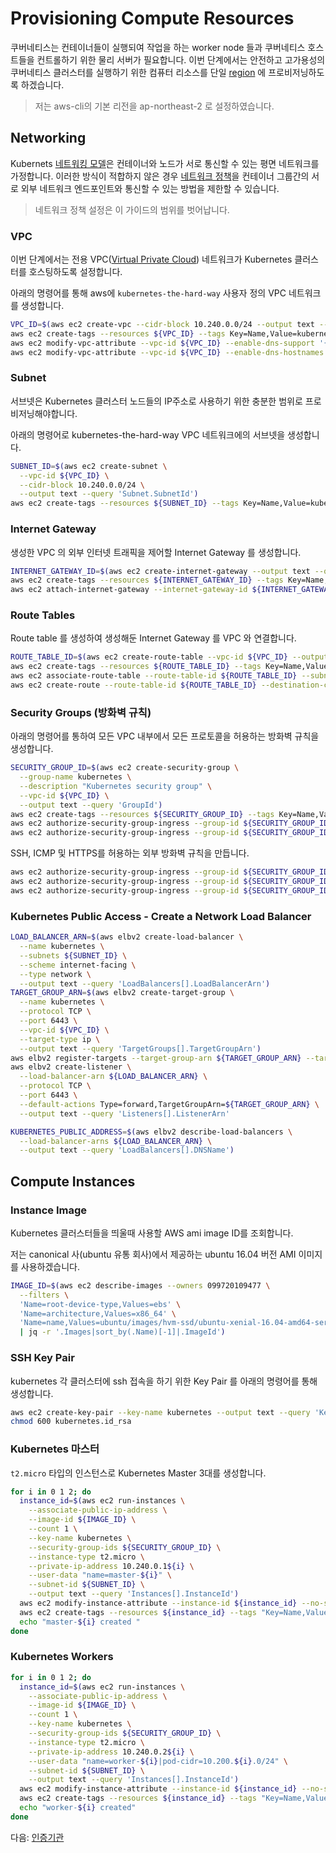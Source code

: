 # Provisioning Compute Resources

쿠버네티스는 컨테이너들이 실행되여 작업을 하는 worker node 들과 쿠버네티스 호스트들을 컨트롤하기 위한 물리 서버가 필요합니다.
이번 단계에서는 안전하고 고가용성의 쿠버네티스 클러스터를 실행하기 위한 컴퓨터 리소스를 단일 [region](https://docs.aws.amazon.com/ko_kr/AWSEC2/latest/UserGuide/using-regions-availability-zones.html) 에 프로비저닝하도록 하겠습니다. 

> 저는 aws-cli의 기본 리전을 ap-northeast-2 로 설정하였습니다.

## Networking

Kubernets [네트워킹 모델](https://kubernetes.io/docs/concepts/cluster-administration/networking/#kubernetes-model)은 컨테이너와 노드가 서로 통신할 수 있는 평면 네트워크를 가정합니다. 이러한 방식이 적합하지 않은 경우 [네트워크 정책](https://kubernetes.io/docs/concepts/services-networking/network-policies/)을 컨테이너 그룹간의 서로 외부 네트워크 엔드포인트와 통신할 수 있는 방법을 제한할 수 있습니다.

> 네트워크 정책 설정은 이 가이드의 범위를 벗어납니다.
 
### VPC

이번 단계에서는 전용 VPC([Virtual Private Cloud](https://cloud.google.com/vpc/docs/vpc#networks)) 네트워크가 Kubernetes 클러스터를 호스팅하도록 설정합니다.

아래의 명령어를 통해 aws에 `kubernetes-the-hard-way` 사용자 정의 VPC 네트워크를 생성합니다.

```bash
VPC_ID=$(aws ec2 create-vpc --cidr-block 10.240.0.0/24 --output text --query 'Vpc.VpcId')
aws ec2 create-tags --resources ${VPC_ID} --tags Key=Name,Value=kubernetes-the-hard-way
aws ec2 modify-vpc-attribute --vpc-id ${VPC_ID} --enable-dns-support '{"Value": true}'
aws ec2 modify-vpc-attribute --vpc-id ${VPC_ID} --enable-dns-hostnames '{"Value": true}'
```

### Subnet
  
서브넷은 Kubernetes 클러스터 노드들의 IP주소로 사용하기 위한 충분한 범위로 프로비저닝해야합니다.

아래의 명령어로 kubernetes-the-hard-way VPC 네트워크에의 서브넷을 생성합니다.

```bash
SUBNET_ID=$(aws ec2 create-subnet \
  --vpc-id ${VPC_ID} \
  --cidr-block 10.240.0.0/24 \
  --output text --query 'Subnet.SubnetId')
aws ec2 create-tags --resources ${SUBNET_ID} --tags Key=Name,Value=kubernetes
```

### Internet Gateway

생성한 VPC 의 외부 인터넷 트래픽을 제어할 Internet Gateway 를 생성합니다.
 
```bash
INTERNET_GATEWAY_ID=$(aws ec2 create-internet-gateway --output text --query 'InternetGateway.InternetGatewayId')
aws ec2 create-tags --resources ${INTERNET_GATEWAY_ID} --tags Key=Name,Value=kubernetes
aws ec2 attach-internet-gateway --internet-gateway-id ${INTERNET_GATEWAY_ID} --vpc-id ${VPC_ID}
```

### Route Tables

Route table 를 생성하여 생성해둔 Internet Gateway 를 VPC 와 연결합니다.  

```bash
ROUTE_TABLE_ID=$(aws ec2 create-route-table --vpc-id ${VPC_ID} --output text --query 'RouteTable.RouteTableId')
aws ec2 create-tags --resources ${ROUTE_TABLE_ID} --tags Key=Name,Value=kubernetes
aws ec2 associate-route-table --route-table-id ${ROUTE_TABLE_ID} --subnet-id ${SUBNET_ID}
aws ec2 create-route --route-table-id ${ROUTE_TABLE_ID} --destination-cidr-block 0.0.0.0/0 --gateway-id ${INTERNET_GATEWAY_ID}
```

### Security Groups (방화벽 규칙)

아래의 명령어를 통하여 모든 VPC 내부에서 모든 프로토콜을 허용하는 방화벽 규칙을 생성합니다.
 
```bash
SECURITY_GROUP_ID=$(aws ec2 create-security-group \
  --group-name kubernetes \
  --description "Kubernetes security group" \
  --vpc-id ${VPC_ID} \
  --output text --query 'GroupId')
aws ec2 create-tags --resources ${SECURITY_GROUP_ID} --tags Key=Name,Value=kubernetes
aws ec2 authorize-security-group-ingress --group-id ${SECURITY_GROUP_ID} --protocol all --cidr 10.240.0.0/24
aws ec2 authorize-security-group-ingress --group-id ${SECURITY_GROUP_ID} --protocol all --cidr 10.200.0.0/16
```

SSH, ICMP 및 HTTPS를 허용하는 외부 방화벽 규칙을 만듭니다.

```bash
aws ec2 authorize-security-group-ingress --group-id ${SECURITY_GROUP_ID} --protocol tcp --port 22 --cidr 0.0.0.0/0
aws ec2 authorize-security-group-ingress --group-id ${SECURITY_GROUP_ID} --protocol tcp --port 6443 --cidr 0.0.0.0/0
aws ec2 authorize-security-group-ingress --group-id ${SECURITY_GROUP_ID} --protocol icmp --port -1 --cidr 0.0.0.0/0
```

### Kubernetes Public Access - Create a Network Load Balancer



```bash
LOAD_BALANCER_ARN=$(aws elbv2 create-load-balancer \
  --name kubernetes \
  --subnets ${SUBNET_ID} \
  --scheme internet-facing \
  --type network \
  --output text --query 'LoadBalancers[].LoadBalancerArn')
TARGET_GROUP_ARN=$(aws elbv2 create-target-group \
  --name kubernetes \
  --protocol TCP \
  --port 6443 \
  --vpc-id ${VPC_ID} \
  --target-type ip \
  --output text --query 'TargetGroups[].TargetGroupArn')
aws elbv2 register-targets --target-group-arn ${TARGET_GROUP_ARN} --targets Id=10.240.0.1{0,1,2}
aws elbv2 create-listener \
  --load-balancer-arn ${LOAD_BALANCER_ARN} \
  --protocol TCP \
  --port 6443 \
  --default-actions Type=forward,TargetGroupArn=${TARGET_GROUP_ARN} \
  --output text --query 'Listeners[].ListenerArn'
```

```bash
KUBERNETES_PUBLIC_ADDRESS=$(aws elbv2 describe-load-balancers \
  --load-balancer-arns ${LOAD_BALANCER_ARN} \
  --output text --query 'LoadBalancers[].DNSName')
```

## Compute Instances

### Instance Image

Kubernetes 클러스터들을 띄울때 사용할 AWS ami image ID를 조회합니다. 

저는 canonical 사(ubuntu 유통 회사)에서 제공하는 ubuntu 16.04 버전 AMI 이미지를 사용하겠습니다.

```bash
IMAGE_ID=$(aws ec2 describe-images --owners 099720109477 \
  --filters \
  'Name=root-device-type,Values=ebs' \
  'Name=architecture,Values=x86_64' \
  'Name=name,Values=ubuntu/images/hvm-ssd/ubuntu-xenial-16.04-amd64-server-*' \
  | jq -r '.Images|sort_by(.Name)[-1]|.ImageId')
```

### SSH Key Pair

kubernetes 각 클러스터에 ssh 접속을 하기 위한 Key Pair 를 아래의 명령어를 통해 생성합니다.

```bash
aws ec2 create-key-pair --key-name kubernetes --output text --query 'KeyMaterial' > kubernetes.id_rsa
chmod 600 kubernetes.id_rsa
```

### Kubernetes 마스터

`t2.micro` 타입의 인스턴스로 Kubernetes Master 3대를 생성합니다.

```bash
for i in 0 1 2; do
  instance_id=$(aws ec2 run-instances \
    --associate-public-ip-address \
    --image-id ${IMAGE_ID} \
    --count 1 \
    --key-name kubernetes \
    --security-group-ids ${SECURITY_GROUP_ID} \
    --instance-type t2.micro \
    --private-ip-address 10.240.0.1${i} \
    --user-data "name=master-${i}" \
    --subnet-id ${SUBNET_ID} \
    --output text --query 'Instances[].InstanceId')
  aws ec2 modify-instance-attribute --instance-id ${instance_id} --no-source-dest-check
  aws ec2 create-tags --resources ${instance_id} --tags "Key=Name,Value=master-${i}"
  echo "master-${i} created "
done
```

### Kubernetes Workers

```bash
for i in 0 1 2; do
  instance_id=$(aws ec2 run-instances \
    --associate-public-ip-address \
    --image-id ${IMAGE_ID} \
    --count 1 \
    --key-name kubernetes \
    --security-group-ids ${SECURITY_GROUP_ID} \
    --instance-type t2.micro \
    --private-ip-address 10.240.0.2${i} \
    --user-data "name=worker-${i}|pod-cidr=10.200.${i}.0/24" \
    --subnet-id ${SUBNET_ID} \
    --output text --query 'Instances[].InstanceId')
  aws ec2 modify-instance-attribute --instance-id ${instance_id} --no-source-dest-check
  aws ec2 create-tags --resources ${instance_id} --tags "Key=Name,Value=worker-${i}"
  echo "worker-${i} created"
done
```

다음: [인증기관](04-certificate-authority.md)
